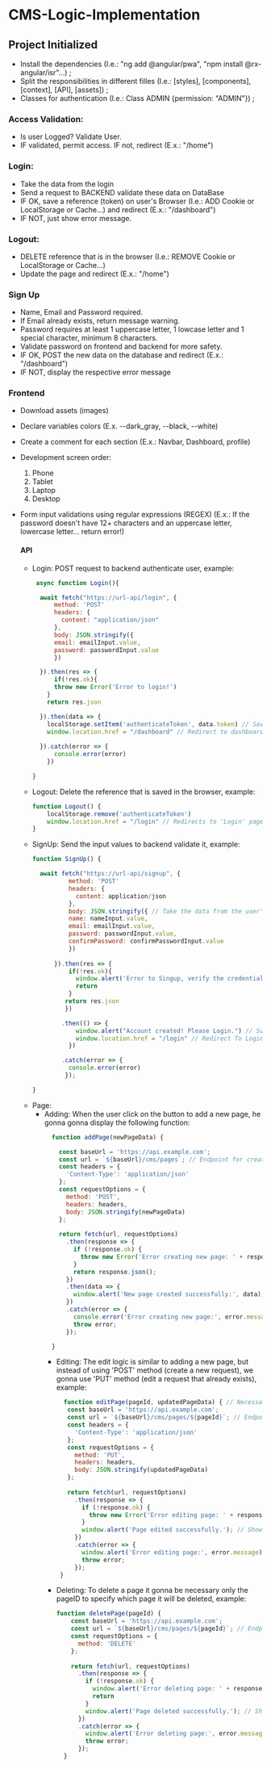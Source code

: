 # CMS-Logic-Implementation


## Project Initialized

- Install the dependencies (I.e.: "ng add @angular/pwa", "npm install @rx-angular/isr"...) ;
- Split the responsibilities in different filles (I.e.: [styles], [components], [context], [API], [assets]) ;
- Classes for authentication (I.e.: Class ADMIN {permission: "ADMIN"}) ;

### Access Validation:

- Is user Logged? Validate User.
- IF validated, permit access. IF not, redirect (E.x.: "/home")

### Login:

- Take the data from the login
- Send a request to BACKEND validate these data on DataBase
- IF OK, save a reference (token) on user's Browser (I.e.: ADD Cookie or LocalStorage or Cache...) and redirect (E.x.: "/dashboard")
- IF NOT, just show error message.

### Logout:

- DELETE reference that is in the browser (I.e.: REMOVE Cookie or LocalStorage or Cache...)
- Update the page and redirect (E.x.: "/home")

### Sign Up

- Name, Email and Password required. 
- If Email already exists, return message warning.
- Password requires at least 1 uppercase letter, 1 lowcase letter and 1 special character, minimum 8 characters.
- Validate password on frontend and backend for more safety.
- IF OK, POST the new data on the database and redirect (E.x.: "/dashboard")
- IF NOT, display the respective error message

### Frontend 

- Download assets (images) 
- Declare variables colors (E.x. --dark_gray, --black, --white)
- Create a comment for each section (E.x.: Navbar, Dashboard, profile)
- Development screen order: 
  1. Phone
  2. Tablet
  3. Laptop
  4. Desktop 
- Form input validations using regular expressions (REGEX) (E.x.: If the password doesn't have 12+ characters and an uppercase letter, lowercase letter... return error!)
  
  #### API
   - Login: POST request to backend authenticate user, example:
        ```js
         async function Login(){
        
          await fetch("https://url-api/login", {
              method: 'POST'
              headers: {
                content: "application/json"
              },
              body: JSON.stringify({
              email: emailInput.value,
              password: passwordInput.value
              })
        
          }).then(res => {
              if(!res.ok){
              throw new Error('Error to login!')
            }
            return res.json
        
          }).then(data => {
            localStorage.setItem('authenticateToken', data.token) // Save token to validate user on the local storage
            window.location.href = "/dashboard" // Redirect to dashboard page
          
          }).catch(error => {
              console.error(error)
            })
        
        }
        ```
  - Logout: Delete the reference that is saved in the browser, example:
    ```js
    function Logout() {
        localStorage.remove('authenticateToken')
        window.location.href = "/login" // Redirects to 'Login' page
    }
    ```
  - SignUp: Send the input values to backend validate it, example:
    ```js
    function SignUp() {
    
      await fetch("https://url-api/signup", {
              method: 'POST'
              headers: {
                content: application/json
              },
              body: JSON.stringify({ // Take the data from the user's form and send in the body as a request
              name: nameInput.value,
              email: emailInput.value,
              password: passwordInput.value,
              confirmPassword: confirmPasswordInput.value
              })
        
          }).then(res => {
              if(!res.ok){
                window.alert('Error to Singup, verify the credentials!') // Error Message
                return
              }
             return res.json
             })

            .then(() => {
                window.alert("Account created! Please Login.") // Successful message
                window.location.href = "/login" // Redirect To Login
              })
    
            .catch(error => {
              console.error(error)
             });
    
    }
    ```
  - Page:
      - Adding: When the user click on the button to add a new page, he gonna gonna display the following function:
          ```js
            function addPage(newPageData) {
          
              const baseUrl = 'https://api.example.com'; 
              const url = `${baseUrl}/cms/pages`; // Endpoint for creating pages
              const headers = {
                'Content-Type': 'application/json'
              };
              const requestOptions = {
                method: 'POST',
                headers: headers,
                body: JSON.stringify(newPageData)
              };
            
              return fetch(url, requestOptions)
                .then(response => {
                  if (!response.ok) { 
                    throw new Error('Error creating new page: ' + response.status); // If response won't be ok, it gonna throw an error
                  }
                  return response.json();
                })
                .then(data => {
                  window.alert('New page created successfully:', data); // Alert the user that the page was added successfully
                })
                .catch(error => {
                  console.error('Error creating new page:', error.message); // Display error message in case of an API error
                  throw error;
                });
          
            }
          ```
        - Editing: The edit logic is similar to adding a new page, but instead of using 'POST' method (create a new request), we gonna use 'PUT' method (edit a request that already exists), example:
           ```js
             function editPage(pageId, updatedPageData) { // Necessary to specify the pageID to edit the requested page
              const baseUrl = 'https://api.example.com'; 
              const url = `${baseUrl}/cms/pages/${pageId}`; // Endpoint for editing a page
              const headers = {
                'Content-Type': 'application/json'
              };
              const requestOptions = {
                method: 'PUT',
                headers: headers,
                body: JSON.stringify(updatedPageData)
              };
            
              return fetch(url, requestOptions)
                .then(response => {
                  if (!response.ok) {
                    throw new Error('Error editing page: ' + response.status); // Error message displayed if there is some wrong request
                  }
                  window.alert('Page edited successfully.'); // Show to the user that the page was edited if the response is OK
                })
                .catch(error => {
                  window.alert('Error editing page:', error.message); // If there is some error on API request, display the error.
                  throw error;
                });
            }
           ```
        - Deleting: To delete a page it gonna be necessary only the pageID to specify which page it will be deleted, example:
          ```js
          function deletePage(pageId) {
              const baseUrl = 'https://api.example.com';
              const url = `${baseUrl}/cms/pages/${pageId}`; // Endpoint for deleting a page
              const requestOptions = {
                method: 'DELETE'
              };
            
              return fetch(url, requestOptions)
                .then(response => {
                  if (!response.ok) {
                    window.alert('Error deleting page: ' + response.status); // Tell the user that there was some error on deleting the page
                    return
                  }
                  window.alert('Page deleted successfully.'); // Show to the user the message was successfully deleted
                })
                .catch(error => {
                  window.alert('Error deleting page:', error.message);  // If there is some error on API request, display the error.
                  throw error;
                });
            }
 
